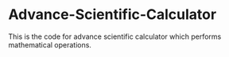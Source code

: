 # Advance-Scientific-Calculator
This is the code for advance scientific calculator which performs mathematical operations.
